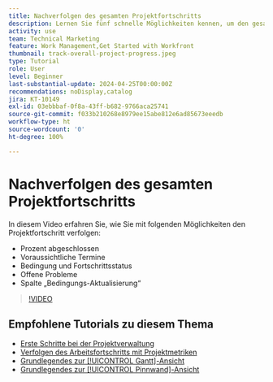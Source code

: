 ```yaml
---
title: Nachverfolgen des gesamten Projektfortschritts
description: Lernen Sie fünf schnelle Möglichkeiten kennen, um den gesamten Projektfortschritt zu verfolgen.
activity: use
team: Technical Marketing
feature: Work Management,Get Started with Workfront
thumbnail: track-overall-project-progress.jpeg
type: Tutorial
role: User
level: Beginner
last-substantial-update: 2024-04-25T00:00:00Z
recommendations: noDisplay,catalog
jira: KT-10149
exl-id: 03ebbbaf-0f8a-43ff-b682-9766aca25741
source-git-commit: f033b210268e8979ee15abe812e6ad85673eeedb
workflow-type: ht
source-wordcount: '0'
ht-degree: 100%

---
```


# Nachverfolgen des gesamten Projektfortschritts

In diesem Video erfahren Sie, wie Sie mit folgenden Möglichkeiten den Projektfortschritt verfolgen:

* Prozent abgeschlossen
* Voraussichtliche Termine
* Bedingung und Fortschrittsstatus
* Offene Probleme
* Spalte „Bedingungs-Aktualisierung“

>[!VIDEO](https://video.tv.adobe.com/v/3428748/?quality=12&learn=on)

## Empfohlene Tutorials zu diesem Thema

* [Erste Schritte bei der Projektverwaltung](/help/manage-work/projects/getting-started-manage-a-project.md)
* [Verfolgen des Arbeitsfortschritts mit Projektmetriken](/help/manage-work/projects/track-work-progress-with-project-metrics.md)
* [Grundlegendes zur [!UICONTROL Gantt]-Ansicht](/help/manage-work/projects/understand-the-gantt-view.md)
* [Grundlegendes zur [!UICONTROL Pinnwand]-Ansicht](/help/manage-work/projects/understand-the-board-view.md)
